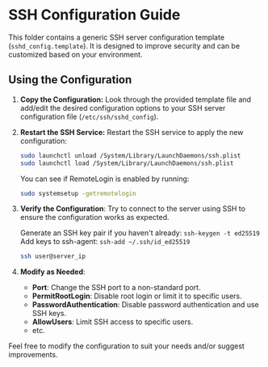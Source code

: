 # SSH Configuration Guide

This folder contains a generic SSH server configuration template (`sshd_config.template`). It is designed to improve security and can be customized based on your environment.

## Using the Configuration

1. **Copy the Configuration:**
   Look through the provided template file and add/edit the desired configuration options to your SSH server configuration file (`/etc/ssh/sshd_config`).

2. **Restart the SSH Service:**
   Restart the SSH service to apply the new configuration:

   ```bash
   sudo launchctl unload /System/Library/LaunchDaemons/ssh.plist
   sudo launchctl load /System/Library/LaunchDaemons/ssh.plist
   ```

   You can see if RemoteLogin is enabled by running:

   ```bash
   sudo systemsetup -getremotelogin
   ```

3. **Verify the Configuration**:
   Try to connect to the server using SSH to ensure the configuration works as expected.

   Generate an SSH key pair if you haven't already: `ssh-keygen -t ed25519`
   Add keys to ssh-agent: `ssh-add ~/.ssh/id_ed25519`

   ```bash
   ssh user@server_ip
   ```

4. **Modify as Needed**:
   - **Port**: Change the SSH port to a non-standard port.
   - **PermitRootLogin**: Disable root login or limit it to specific users.
   - **PasswordAuthentication**: Disable password authentication and use SSH keys.
   - **AllowUsers**: Limit SSH access to specific users.
   - etc.

Feel free to modify the configuration to suit your needs and/or suggest improvements.
